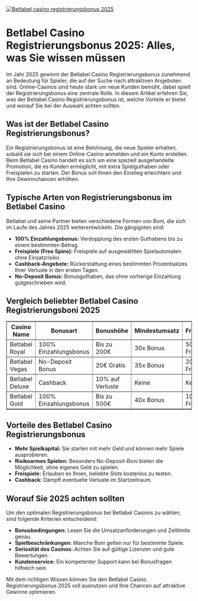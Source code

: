 [![Betlabel casino registrierungsbonus 2025](https://123-caf.pages.dev/gitsignup.png)](https://vrmoo.ru/Bt82HjjY)

<h1>Betlabel Casino Registrierungsbonus 2025: Alles, was Sie wissen müssen</h1>  <p>Im Jahr 2025 gewinnt der Betlabel Casino Registrierungsbonus zunehmend an Bedeutung für Spieler, die auf der Suche nach attraktiven Angeboten sind. Online-Casinos sind heute stark um neue Kunden bemüht, dabei spielt der Registrierungsbonus eine zentrale Rolle. In diesem Artikel erfahren Sie, was der Betlabel Casino Registrierungsbonus ist, welche Vorteile er bietet und worauf Sie bei der Auswahl achten sollten.</p>  <h2>Was ist der Betlabel Casino Registrierungsbonus?</h2>  <p>Ein Registrierungsbonus ist eine Belohnung, die neue Spieler erhalten, sobald sie sich bei einem Online-Casino anmelden und ein Konto erstellen. Beim Betlabel Casino handelt es sich um eine speziell ausgehandelte Promotion, die es Kunden ermöglicht, mit extra Spielguthaben oder Freispielen zu starten. Der Bonus soll Ihnen den Einstieg erleichtern und Ihre Gewinnchancen erhöhen.</p>  <h2>Typische Arten von Registrierungsbonus im Betlabel Casino</h2>  <p>Betlabel und seine Partner bieten verschiedene Formen von Boni, die sich im Laufe des Jahres 2025 weiterentwickeln. Die gängigsten sind:</p>  <ul>   <li><strong>100% Einzahlungsbonus:</strong> Verdopplung des ersten Guthabens bis zu einem bestimmten Betrag.</li>   <li><strong>Freispiele (Free Spins):</strong> Freispiele auf ausgewählten Spielautomaten ohne Einsatzrisiko.</li>   <li><strong>Cashback-Angebote:</strong> Rückerstattung eines bestimmten Prozentsatzes Ihrer Verluste in den ersten Tagen.</li>   <li><strong>No-Deposit Bonus:</strong> Bonusguthaben, das ohne vorherige Einzahlung gutgeschrieben wird.</li> </ul>  <h2>Vergleich beliebter Betlabel Casino Registrierungsboni 2025</h2>  <table border="1" cellpadding="8" cellspacing="0">   <thead>     <tr>       <th>Casino Name</th>       <th>Bonusart</th>       <th>Bonushöhe</th>       <th>Mindestumsatz</th>       <th>Freispiele</th>     </tr>   </thead>   <tbody>     <tr>       <td>Betlabel Royal</td>       <td>100% Einzahlungsbonus</td>       <td>Bis zu 200€</td>       <td>30x Bonus</td>       <td>50 Freispiele</td>     </tr>     <tr>       <td>Betlabel Vegas</td>       <td>No-Deposit Bonus</td>       <td>20€ Gratis</td>       <td>35x Bonus</td>       <td>20 Freispiele</td>     </tr>     <tr>       <td>Betlabel Deluxe</td>       <td>Cashback</td>       <td>10% auf Verluste</td>       <td>Keine</td>       <td>Keine</td>     </tr>     <tr>       <td>Betlabel Gold</td>       <td>100% Einzahlungsbonus</td>       <td>Bis zu 500€</td>       <td>40x Bonus</td>       <td>100 Freispiele</td>     </tr>   </tbody> </table>  <h2>Vorteile des Betlabel Casino Registrierungsbonus</h2>  <ul>   <li><strong>Mehr Spielkapital:</strong> Sie starten mit mehr Geld und können mehr Spiele ausprobieren.</li>   <li><strong>Risikoarmes Spielen:</strong> Besonders No-Deposit-Boni bieten die Möglichkeit, ohne eigenes Geld zu spielen.</li>   <li><strong>Freispiele:</strong> Erlauben es Ihnen, beliebte Slots kostenlos zu testen.</li>   <li><strong>Cashback:</strong> Dämpft eventuelle Verluste im Startzeitraum.</li> </ul>  <h2>Worauf Sie 2025 achten sollten</h2>  <p>Um den optimalen Registrierungsbonus bei Betlabel Casinos zu wählen, sind folgende Kriterien entscheidend:</p>  <ul>   <li><strong>Bonusbedingungen:</strong> Lesen Sie die Umsatzanforderungen und Zeitlimits genau.</li>   <li><strong>Spielbeschränkungen:</strong> Manche Boni gelten nur für bestimmte Spiele.</li>   <li><strong>Seriosität des Casinos:</strong> Achten Sie auf gültige Lizenzen und gute Bewertungen.</li>   <li><strong>Kundenservice:</strong> Ein kompetenter Support kann bei Bonusfragen hilfreich sein.</li> </ul>  <p>Mit dem richtigen Wissen können Sie den Betlabel Casino Registrierungsbonus 2025 voll ausnutzen und Ihre Chancen auf attraktive Gewinne optimieren.</p>